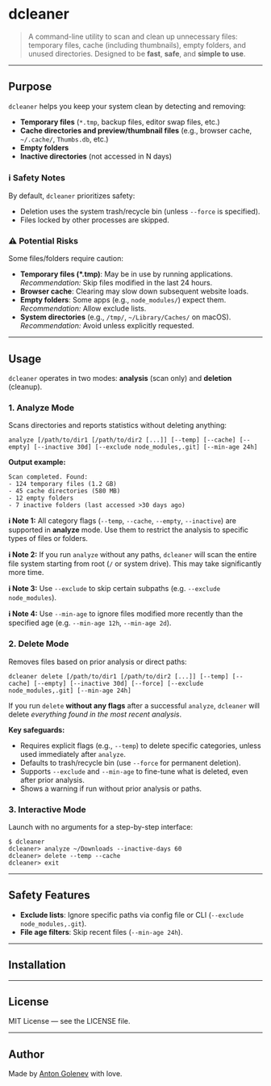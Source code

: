 <!DOCTYPE html>
<html lang="en">
<head>
<meta charset="UTF-8" />
<meta name="viewport" content="width=device-width, initial-scale=1" />
<title>dcleaner README</title>
</head>
<body>

<h1>dcleaner</h1>

<blockquote>A command-line utility to scan and clean up unnecessary files: temporary files, cache (including thumbnails), empty folders, and unused directories. Designed to be <strong>fast</strong>, <strong>safe</strong>, and <strong>simple to use</strong>.</blockquote>

<hr />

<h2>Purpose</h2>

<p><code>dcleaner</code> helps you keep your system clean by detecting and removing:</p>

<ul>
  <li><strong>Temporary files</strong> (<code>*.tmp</code>, backup files, editor swap files, etc.)</li>
  <li><strong>Cache directories and preview/thumbnail files</strong> (e.g., browser cache, <code>~/.cache/</code>, <code>Thumbs.db</code>, etc.)</li>
  <li><strong>Empty folders</strong></li>
  <li><strong>Inactive directories</strong> (not accessed in N days)</li>
</ul>

<div class="note">
  <h3>ℹ️ Safety Notes</h3>
  <p>By default, <code>dcleaner</code> prioritizes safety:</p>
  <ul>
    <li>Deletion uses the system trash/recycle bin (unless <code>--force</code> is specified).</li>
    <li>Files locked by other processes are skipped.</li>
  </ul>
</div>

<div class="warning">
  <h3>⚠️ Potential Risks</h3>
  <p>Some files/folders require caution:</p>
  <ul>
    <li><strong>Temporary files (*.tmp)</strong>: May be in use by running applications. <em>Recommendation:</em> Skip files modified in the last 24 hours.</li>
    <li><strong>Browser cache</strong>: Clearing may slow down subsequent website loads.
    <li><strong>Empty folders</strong>: Some apps (e.g., <code>node_modules/</code>) expect them. <em>Recommendation:</em> Allow exclude lists.</li>
    <li><strong>System directories</strong> (e.g., <code>/tmp/</code>, <code>~/Library/Caches/</code> on macOS). <em>Recommendation:</em> Avoid unless explicitly requested.</li>
  </ul>
</div>

<hr />

<h2>Usage</h2>

<p><code>dcleaner</code> operates in two modes: <strong>analysis</strong> (scan only) and <strong>deletion</strong> (cleanup).</p>
<h3>1. Analyze Mode</h3>

<p>Scans directories and reports statistics without deleting anything:</p>

<pre><code>analyze [/path/to/dir1 [/path/to/dir2 [...]] [--temp] [--cache] [--empty] [--inactive 30d] [--exclude node_modules,.git] [--min-age 24h]</code></pre>

<p><strong>Output example:</strong></p>
<pre><code>Scan completed. Found:
- 124 temporary files (1.2 GB)
- 45 cache directories (580 MB)
- 12 empty folders
- 7 inactive folders (last accessed >30 days ago)</code></pre>

<div class="note">
  <p><strong>ℹ️ Note 1:</strong> All category flags (<code>--temp</code>, <code>--cache</code>, <code>--empty</code>, <code>--inactive</code>) are supported in <strong>analyze</strong> mode. Use them to restrict the analysis to specific types of files or folders.</p>
  <p><strong>ℹ️ Note 2:</strong> If you run <code>analyze</code> without any paths, <code>dcleaner</code> will scan the entire file system starting from root (<code>/</code> or system drive). This may take significantly more time. </p>
  <p><strong>ℹ️ Note 3:</strong> Use <code>--exclude</code> to skip certain subpaths (e.g. <code>--exclude node_modules</code>).</p>
  <p><strong>ℹ️ Note 4:</strong> Use <code>--min-age</code> to ignore files modified more recently than the specified age (e.g. <code>--min-age 12h</code>, <code>--min-age 2d</code>).</p>
</div>

<h3>2. Delete Mode</h3>

<p>Removes files based on prior analysis or direct paths:</p>

<pre><code>dcleaner delete [/path/to/dir1 [/path/to/dir2 [...]] [--temp] [--cache] [--empty] [--inactive 30d] [--force] [--exclude node_modules,.git] [--min-age 24h]</code></pre>

<p>If you run <code>delete</code> <strong>without any flags</strong> after a successful <code>analyze</code>, <code>dcleaner</code> will delete <em>everything found in the most recent analysis</em>.</p>

<div class="note">
  <p><strong>Key safeguards:</strong></p>
  <ul>
    <li>Requires explicit flags (e.g., <code>--temp</code>) to delete specific categories, unless used immediately after <code>analyze</code>.</li>
    <li>Defaults to trash/recycle bin (use <code>--force</code> for permanent deletion).</li>
    <li>Supports <code>--exclude</code> and <code>--min-age</code> to fine-tune what is deleted, even after prior analysis.</li>
    <li>Shows a warning if run without prior analysis or paths.</li>
  </ul>
</div>



<h3>3. Interactive Mode</h3>

<p>Launch with no arguments for a step-by-step interface:</p>
<pre><code>$ dcleaner
dcleaner&gt; analyze ~/Downloads --inactive-days 60
dcleaner&gt; delete --temp --cache
dcleaner&gt; exit</code></pre>

<hr />

<h2>Safety Features</h2>

<ul>
  <li><strong>Exclude lists</strong>: Ignore specific paths via config file or CLI (<code>--exclude node_modules,.git</code>).</li>
  <li><strong>File age filters</strong>: Skip recent files (<code>--min-age 24h</code>).</li>
</ul>

<hr />

<h2>Installation</h2>

<hr />

<h2>License</h2>

<p>MIT License — see the LICENSE file.</p>

<hr />

<h2>Author</h2>

<p>Made by <a href="https://github.com/yourusername">Anton Golenev</a> with love.</p>

</body>
</html>
